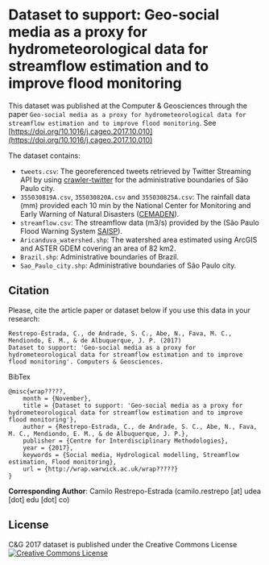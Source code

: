 # Dataset to support: Geo-social media as a proxy for hydrometeorological data for streamflow estimation and to improve flood monitoring

This dataset was published at the Computer & Geosciences through the paper `Geo-social media as a proxy for hydrometeorological data for streamflow estimation and to improve flood monitoring`. See [https://doi.org/10.1016/j.cageo.2017.10.010](https://doi.org/10.1016/j.cageo.2017.10.010)

The dataset contains:

- `tweets.csv`: The georeferenced tweets retrieved by Twitter Streaming API by using [crawler-twitter](https://github.com//sidgleyandrade/crawler-twitter) for the administrative boundaries of São Paulo city.
- `355030819A.csv`, `355030820A.csv` and `355030825A.csv`: The rainfall data (mm) provided each 10 min by the National Center for Monitoring and Early Warning of Natural Disasters ([CEMADEN](http://www.cemaden.gov.br/)).
- `streamflow.csv`: The streamflow data (m3/s) provided by the (São Paulo Flood Warning System [SAISP](https://www.saisp.br/estaticos/sitenovo/home.xmlt)).
- `Aricanduva_watershed.shp`: The watershed area estimated using ArcGIS and ASTER GDEM covering an area of 82 km2.
- `Brazil.shp`: Administrative boundaries of Brazil.
- `Sao_Paulo_city.shp`: Administrative boundaries of São Paulo city.

## Citation

Please, cite the article paper or dataset below if you use this data in your research:

    Restrepo-Estrada, C., de Andrade, S. C., Abe, N., Fava, M. C., Mendiondo, E. M., & de Albuquerque, J. P. (2017) 
    Dataset to support: 'Geo-social media as a proxy for hydrometeorological data for streamflow estimation and to improve flood monitoring'. Computers & Geosciences.

BibTex

    @misc{wrap?????,
        month = {November},
        title = {Dataset to support: 'Geo-social media as a proxy for hydrometeorological data for streamflow estimation and to improve flood monitoring'},
        author = {Restrepo-Estrada, C., de Andrade, S. C., Abe, N., Fava, M. C., Mendiondo, E. M., & de Albuquerque, J. P.},
        publisher = {Centre for Interdisciplinary Methodologies},
        year = {2017},
        keywords = {Social media, Hydrological modelling, Streamflow estimation, Flood monitoring},
        url = {http://wrap.warwick.ac.uk/wrap?????}
    }

**Corresponding Author**:  Camilo Restrepo-Estrada (camilo.restrepo [at] udea [dot] edu [dot] co)

## License

C&G 2017 dataset is published under the Creative Commons License <a rel="license" href="http://creativecommons.org/licenses/by-sa/4.0/"><img alt="Creative Commons License" style="border-width:0" src="https://licensebuttons.net/l/by-sa/4.0/80x15.png" /></a><br/>
